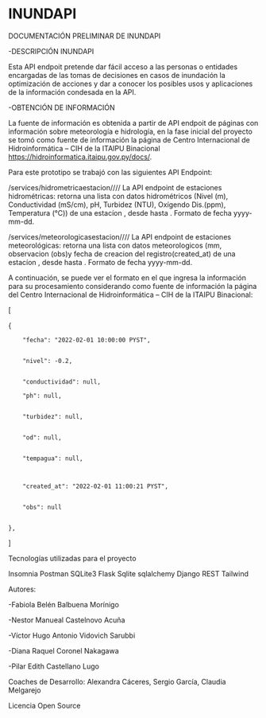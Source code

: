 # INUNDAPI


DOCUMENTACIÓN PRELIMINAR DE INUNDAPI

-DESCRIPCIÓN INUNDAPI 

Esta API endpoit pretende dar fácil acceso a las personas o entidades encargadas de las tomas de decisiones en casos de inundación la optimización de acciones y dar a conocer los posibles usos y aplicaciones de la información condesada en la API.

-OBTENCIÓN DE INFORMACIÓN

La fuente de información es obtenida a partir de API endpoit de páginas con información sobre meteorología e hidrología, en la fase inicial del proyecto se tomó como fuente de información la página de Centro Internacional de Hidroinformática – CIH de la ITAIPU Binacional https://hidroinformatica.itaipu.gov.py/docs/. 


Para este prototipo se trabajó con las siguientes API Endpoint:

/services/hidrometricaestacion/<fecha>/<fechasig>/<estacion>/
La API endpoint de estaciones hidrométricas: retorna una lista con datos hidrométricos (Nivel (m), Conductividad (mS/cm), pH, Turbidez (NTU), Oxígendo Dis.(ppm), Temperatura (°C)) de una estacíon <estacion>, desde <fecha> hasta <fechasig>. Formato de fecha yyyy-mm-dd.

/services/meteorologicasestacion/<fecha>/<fechasig>/<estacion>/
La API endpoint de estaciones meteorológicas: retorna una lista con datos meteorologicos (mm, observacion (obs)y fecha de creacion del registro(created_at) de una estacíon <estacion>, desde <fecha> hasta <fechasig>. Formato de fecha yyyy-mm-dd. 


A continuación, se puede ver el formato en el que ingresa la información para su procesamiento considerando como fuente de información la página del Centro Internacional de Hidroinformática – CIH de la ITAIPU Binacional:


[


{


        "fecha": "2022-02-01 10:00:00 PYST",
        
        
        "nivel": -0.2,
        
        
        "conductividad": null,
        
        "ph": null,
        
        
        "turbidez": null,
        
       
        "od": null,
        
        
        "tempagua": null,
        
        
        
        "created_at": "2022-02-01 11:00:21 PYST",
        
        
        "obs": null
        
        
    },
]


Tecnologías utilizadas para el proyecto 


Insomnia
Postman
SQLite3
Flask
Sqlite sqlalchemy
Django REST
Tailwind


Autores:

-Fabiola Belén Balbuena Morínigo

-Nestor Manueal Castelnovo Acuña

-Víctor Hugo Antonio Vidovich Sarubbi

-Diana Raquel Coronel Nakagawa

-Pilar Edith Castellano Lugo



Coaches de Desarrollo: Alexandra Cáceres, Sergio García, Claudia Melgarejo



Licencia Open Source
